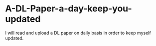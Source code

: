 # A-DL-Paper-a-day-keep-you-updated
I will read and upload a DL paper on daily basis in order to keep myself updated. 

